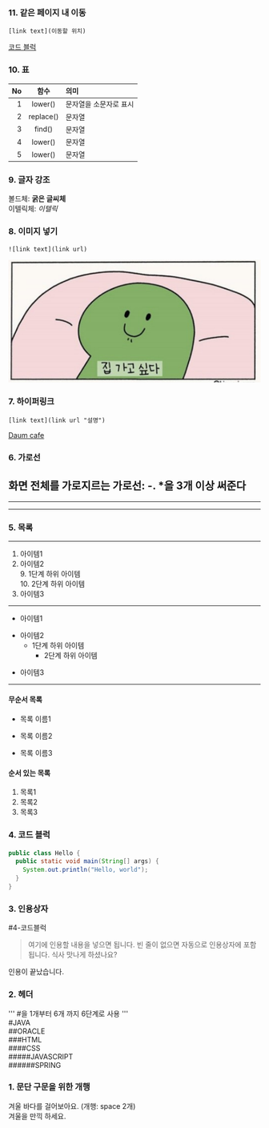 ### 11. 같은 페이지 내 이동
```
[link text](이동할 위치)
```
[코드 블럭](###3.인용상자)

### 10. 표
|No|함수|의미|
|------------:|:------------:|:------------|
|1|lower()|문자열을 소문자로 표시|
|2|replace()|문자열|
|3|find()|문자열|
|4|lower()|문자열|
|5|lower()|문자열|

### 9. 글자 강조
볼드체: **굵은 글씨체**  
이텔릭체: *이텔릭*

### 8. 이미지 넣기
```
![link text](link url)
```
![window image](https://github.com/heosungmu/markdown20240125/blob/main/2020-11-12%2B08_51_50.453.jpg)

### 7. 하이퍼링크
``` 
[link text](link url "설명")
```
[Daum cafe](https://cafe.daum.net/pcwk "수업자료 cafe")

### 6. 가로선
화면 전체를 가로지르는 가로선: -. *을 3개 이상 써준다
---
***
----

### 5. 목록
---
1. 아이템1
2. 아이템2  
   9. 1단계 하위 아이템  
    10. 2단계 하위 아이템
3. 아이템3
---
- 아이템1
+ 아이템2
  - 1단계 하위 아이템
    * 2단계 하위 아이템
* 아이템3
---
#### 무순서 목록
* 목록 이름1
- 목록 이름2
+ 목록 이름3


#### 순서 있는 목록
1. 목록1
1. 목록2
3. 목록3

### 4. 코드 블럭
```JAVA
public class Hello {
  public static void main(String[] args) {
    System.out.println("Hello, world");
  }
}

````

### 3. 인용상자
#4-코드블럭
>여기에 인용할 내용을 넣으면 됩니다.
>빈 줄이 없으면 자동으로 인용상자에 포함 됩니다.
식사 맛나게 하셨나요?

인용이 끝났습니다.

### 2. 헤더
''' #을 1개부터 6개 까지 6단계로 사용 '''  
#JAVA  
##ORACLE  
###HTML  
####CSS  
#####JAVASCRIPT  
######SPRING

### 1. 문단 구문을 위한 개행
겨울 바다를 걸어보아요.
(개행: space 2개)  
겨울을 만끽 하세요.
